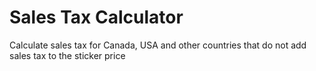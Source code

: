 # Sales Tax Calculator

Calculate sales tax for Canada, USA and other countries that do not add sales tax to the sticker price